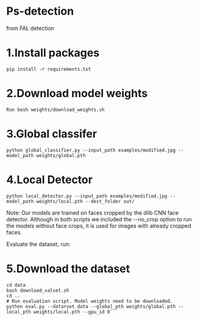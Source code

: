 # Ps-detection
from FAL detection


# 1.Install packages
  `pip install -r requirements.txt `

# 2.Download model weights
  `Run bash weights/download_weights.sh`

# 3.Global classifer
  `python global_classifier.py --input_path examples/modified.jpg --model_path weights/global.pth`

# 4.Local Detector
  `python local_detector.py --input_path examples/modified.jpg --model_path weights/local.pth --dest_folder out/`


Note: Our models are trained on faces cropped by the dlib CNN face detector. Although in both scripts we included the --no_crop option to run the models without face crops, it is used for images with already cropped faces.

Evaluate the dataset, run:

# 5.Download the dataset
```Download the dataset
cd data
bash download_valset.sh
cd ..
# Run evaluation script. Model weights need to be downloaded.
python eval.py --dataroot data --global_pth weights/global.pth --local_pth weights/local.pth --gpu_id 0```

